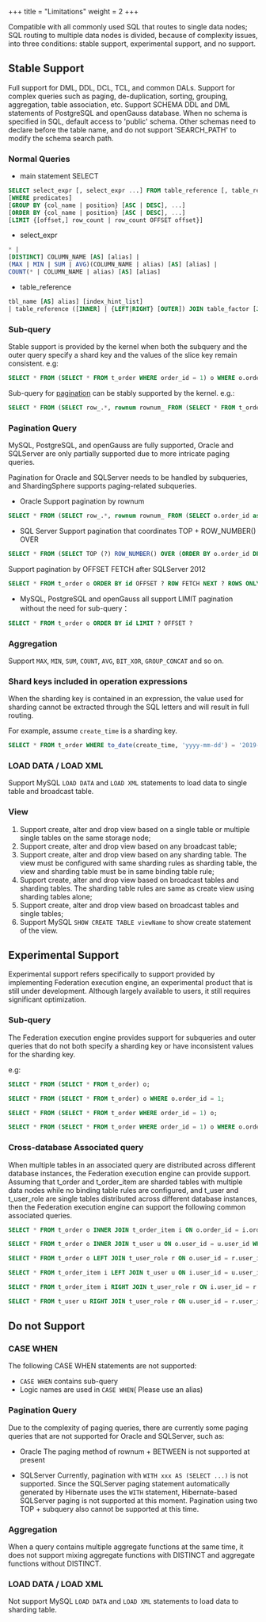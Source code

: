 +++
title = "Limitations"
weight = 2
+++

Compatible with all commonly used SQL that routes to single data nodes; SQL routing to multiple data nodes is divided, because of complexity issues, into three conditions: stable support, experimental support, and no support.

## Stable Support

Full support for DML, DDL, DCL, TCL, and common DALs. Support for complex queries such as paging, de-duplication, sorting, grouping, aggregation, table association, etc.
Support SCHEMA DDL and DML statements of PostgreSQL and openGauss database. When no schema is specified in SQL, default access to 'public' schema. Other schemas need to declare before the table name, and do not support 'SEARCH_PATH' to modify the schema search path.

### Normal Queries

- main statement SELECT

```sql
SELECT select_expr [, select_expr ...] FROM table_reference [, table_reference ...]
[WHERE predicates]
[GROUP BY {col_name | position} [ASC | DESC], ...]
[ORDER BY {col_name | position} [ASC | DESC], ...]
[LIMIT {[offset,] row_count | row_count OFFSET offset}]
```

- select_expr

```sql
* | 
[DISTINCT] COLUMN_NAME [AS] [alias] | 
(MAX | MIN | SUM | AVG)(COLUMN_NAME | alias) [AS] [alias] | 
COUNT(* | COLUMN_NAME | alias) [AS] [alias]
```

- table_reference

```sql
tbl_name [AS] alias] [index_hint_list]
| table_reference ([INNER] | {LEFT|RIGHT} [OUTER]) JOIN table_factor [JOIN ON conditional_expr | USING (column_list)]
```

### Sub-query

Stable support is provided by the kernel when both the subquery and the outer query specify a shard key and the values of the slice key remain consistent.
e.g:

```sql
SELECT * FROM (SELECT * FROM t_order WHERE order_id = 1) o WHERE o.order_id = 1;
```
Sub-query for [pagination](https://shardingsphere.apache.org/document/current/en/features/sharding/limitation/#pagination-query) can be stably supported by the kernel.
e.g.:

```sql
SELECT * FROM (SELECT row_.*, rownum rownum_ FROM (SELECT * FROM t_order) row_ WHERE rownum <= ?) WHERE rownum > ?;
```

### Pagination Query

MySQL, PostgreSQL, and openGauss are fully supported, Oracle and SQLServer are only partially supported due to more intricate paging queries.

Pagination for Oracle and SQLServer needs to be handled by subqueries, and ShardingSphere supports paging-related subqueries.

- Oracle
Support pagination by rownum

```sql
SELECT * FROM (SELECT row_.*, rownum rownum_ FROM (SELECT o.order_id as order_id FROM t_order o JOIN t_order_item i ON o.order_id = i.order_id) row_ WHERE rownum <= ?) WHERE rownum > ?
```

- SQL Server
Support pagination that coordinates TOP + ROW_NUMBER() OVER

```sql
SELECT * FROM (SELECT TOP (?) ROW_NUMBER() OVER (ORDER BY o.order_id DESC) AS rownum, * FROM t_order o) AS temp WHERE temp.rownum > ? ORDER BY temp.order_id
```

Support pagination by OFFSET FETCH after SQLServer 2012

```sql
SELECT * FROM t_order o ORDER BY id OFFSET ? ROW FETCH NEXT ? ROWS ONLY
```

- MySQL, PostgreSQL and openGauss all support  LIMIT pagination without the need for sub-query：

```sql
SELECT * FROM t_order o ORDER BY id LIMIT ? OFFSET ?
```

### Aggregation

Support `MAX`, `MIN`, `SUM`, `COUNT`, `AVG`, `BIT_XOR`, `GROUP_CONCAT` and so on.

### Shard keys included in operation expressions

When the sharding key is contained in an expression, the value used for sharding cannot be extracted through the SQL letters and will result in full routing.

For example, assume `create_time` is a sharding key.

```sql
SELECT * FROM t_order WHERE to_date(create_time, 'yyyy-mm-dd') = '2019-01-01';
```

### LOAD DATA / LOAD XML

Support MySQL `LOAD DATA` and `LOAD XML` statements to load data to single table and broadcast table.

### View

1. Support create, alter and drop view based on a single table or multiple single tables on the same storage node;
2. Support create, alter and drop view based on any broadcast table;
3. Support create, alter and drop view based on any sharding table. The view must be configured with same sharding rules as sharding table, the view and sharding table must be in same binding table rule;
4. Support create, alter and drop view based on broadcast tables and sharding tables. The sharding table rules are same as create view using sharding tables alone;
5. Support create, alter and drop view based on broadcast tables and single tables;
6. Support MySQL `SHOW CREATE TABLE viewName` to show create statement of the view.

## Experimental Support 

Experimental support refers specifically to support provided by implementing Federation execution engine, an experimental product that is still under development. Although largely available to users, it still requires significant optimization.

### Sub-query

The Federation execution engine provides support for subqueries and outer queries that do not both specify a sharding key or have inconsistent values for the sharding key.

e.g:

```sql
SELECT * FROM (SELECT * FROM t_order) o;

SELECT * FROM (SELECT * FROM t_order) o WHERE o.order_id = 1;

SELECT * FROM (SELECT * FROM t_order WHERE order_id = 1) o;

SELECT * FROM (SELECT * FROM t_order WHERE order_id = 1) o WHERE o.order_id = 2;
```

### Cross-database Associated query

When multiple tables in an associated query are distributed across different database instances, the Federation execution engine can provide support. Assuming that t_order and t_order_item are sharded tables with multiple data nodes while no binding table rules are configured, and t_user and t_user_role are single tables distributed across different database instances, then the Federation execution engine can support the following common associated queries.

```sql
SELECT * FROM t_order o INNER JOIN t_order_item i ON o.order_id = i.order_id WHERE o.order_id = 1;

SELECT * FROM t_order o INNER JOIN t_user u ON o.user_id = u.user_id WHERE o.user_id = 1;

SELECT * FROM t_order o LEFT JOIN t_user_role r ON o.user_id = r.user_id WHERE o.user_id = 1;

SELECT * FROM t_order_item i LEFT JOIN t_user u ON i.user_id = u.user_id WHERE i.user_id = 1;

SELECT * FROM t_order_item i RIGHT JOIN t_user_role r ON i.user_id = r.user_id WHERE i.user_id = 1;

SELECT * FROM t_user u RIGHT JOIN t_user_role r ON u.user_id = r.user_id WHERE u.user_id = 1;
```

## Do not Support

### CASE WHEN

The following CASE WHEN statements are not supported:
- `CASE WHEN` contains sub-query
- Logic names are used in `CASE WHEN`( Please use an alias)

### Pagination Query

Due to the complexity of paging queries, there are currently some paging queries that are not supported for Oracle and SQLServer, such as:
- Oracle
The paging method of rownum + BETWEEN is not supported at present

- SQLServer
Currently, pagination with `WITH xxx AS (SELECT ...)` is not supported. Since the SQLServer paging statement automatically generated by Hibernate uses the `WITH` statement, Hibernate-based SQLServer paging is not supported at this moment. Pagination using two TOP + subquery also cannot be supported at this time.

### Aggregation

When a query contains multiple aggregate functions at the same time, it does not support mixing aggregate functions with DISTINCT and aggregate functions without DISTINCT.

### LOAD DATA / LOAD XML

Not support MySQL `LOAD DATA` and `LOAD XML` statements to load data to sharding table.
